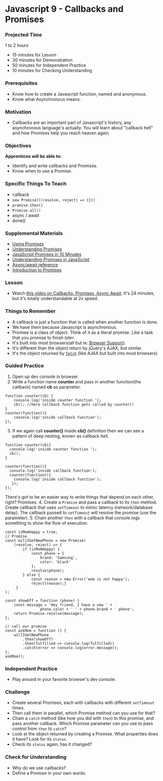 # Javascript 9 - Callbacks and Promises

### Projected Time
1 to 2 hours
- 15 minutes for Lesson
- 30 minutes for Demonstration
- 50 minutes for Independent Practice
- 10 minutes for Checking Understanding

### Prerequisites
- Know how to create a Javascript function, named and anonymous.
- Know what Asynchronous means.

### Motivation
- Callbacks are an important part of Javascript's history, any asynchronous language's actually. You will learn about "callback hell" and how Promises help you reach heaven again.

### Objectives
**Apprentices will be able to:**
- Identify and write callbacks and Promises.
- Know when to use a Promise.

### Specific Things To Teach
- callback
- `new Promise(((resolve, reject) => {}))`
- `promise.then()`
- `Promise.all()`
- async / await
- done()

### Supplemental Materials
- [Using Promises](https://developer.mozilla.org/en-US/docs/Web/JavaScript/Guide/Using_promises)
- [Understanding Promises](https://www.codecademy.com/courses/asynchronous-javascript/lessons/promises/exercises/understanding-promises)
- [JavaScript Promises in 10 Minutes](https://www.youtube.com/watch?v=DHvZLI7Db8E)
- [Understanding Promises in JavaScript](https://teamtreehouse.com/library/understanding-promises-in-javascript)
- [Async/await reference](https://javascript.info/async-await)
- [Introduction to Promises](https://beta.observablehq.com/@mbostock/introduction-to-promises)

### Lesson
- Watch [this video on Callbacks, Promises, Async Await](https://youtu.be/PoRJizFvM7s).  It's 24 minutes, but it's totally understandable at 2x speed.

### Things to Remember
- A callback is just a function that is called when another function is done. 
- We have them because Javascript is asynchronous.
- Promise is a class of object. Think of it as a literal promise. Like a task that you promise to finish _later_.
- It's built into most browsers(all but ie: [Browser Support](https://developer.mozilla.org/en-US/docs/Web/JavaScript/Reference/Global_Objects/Promise#Browser_compatibility)).
- It's different than the object return by jQuery's AJAX, but similar.
- It's the object returned by [`fetch`](https://developer.mozilla.org/en-US/docs/Web/API/Fetch_API) (like AJAX but built into most browsers)

### Guided Practice
1. Open up dev console in browser.
2. Write a function name **counter** and pass in another function(the callback) named **cb** as parameter.
```
function counter(cb) {
    console.log('inside counter function ');
    cb(); //here callback function gets called by counter()
}
counter(function(){
    console.log('inside callback function');
});
```

3. If we again call **counter()** inside **cb()** definition then we can see a pattern of deep nesting, known as callback hell.
```
function counter(cb){
  console.log('inside counter function ');
  cb();
}

counter(function(){
  console.log('inside callback function');
  counter(function(){
    console.log('inside callback function');
   });
});
```
There's got to be an easier way to write things that depend on each other, right? Promises.
4. Create a `Promise` and pass a callback to its `then` method. Create callback that uses `setTimeout` to mimic latency (network/database delay). The callback passed to `setTimeout` will resolve the promise (use the parameter).
5. Chain another `then` with a callback that console.logs something to show the flow of execution.
```
const isMomHappy = true;
// Promise
const willIGetNewPhone = new Promise(
    (resolve, reject) => { 
        if (isMomHappy) {
            const phone = {
                brand: 'Samsung',
                color: 'black'
            };
            resolve(phone);
        } else {
            const reason = new Error('mom is not happy');
            reject(reason);}
     }
);

const showOff = function (phone) {
    const message = 'Hey friend, I have a new ' +
                phone.color + ' ' + phone.brand + ' phone';
    return Promise.resolve(message);
};

// call our promise
const askMom = function () {
    willIGetNewPhone
        .then(showOff)
        .then(fulfilled => console.log(fulfilled))
        .catch(error => console.log(error.message));
};
askMom();
```

### Independent Practice
- Play around in your favorite browser's dev console.

### Challenge
- Create several Promises, each with callbacks with different `setTimeout` times.
- Then call them in parallel, which Promise method can you use for that?
- Chain a `catch` method (like how you did with `then`) to this promise, and pass another callback. Which Promise parameter can you use to pass control from `then` to `catch`?
- Look at the object returned by creating a Promise. What properties does it have? Look for its `status`.
- Check its `status` again, has it changed?

### Check for Understanding
- Why do we use callbacks?
- Define a Promise in your own words.
